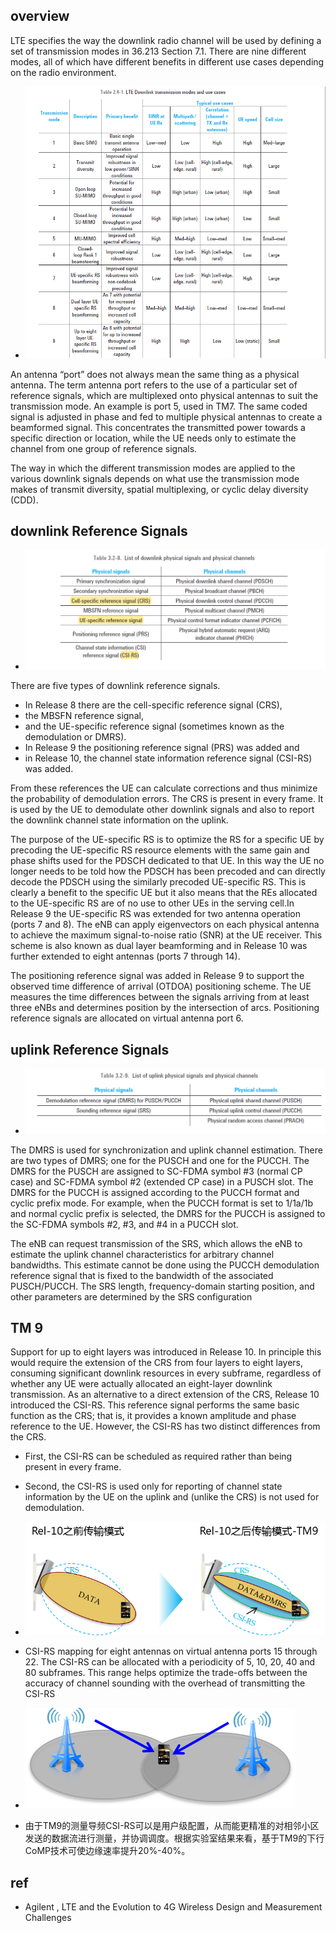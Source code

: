 ## overview
LTE specifies the way the downlink radio channel will be used by defining a set of transmission modes in 36.213 Section 7.1. There are nine different modes, all of which have different benefits in different use cases depending on the radio environment.

* ![tm overview](tm_overview.png)

An antenna “port” does not always mean the same thing as a physical antenna. The term antenna port refers to the use of a particular set of reference signals, which are multiplexed onto physical antennas to suit the transmission mode. An example is port 5, used in TM7. The same coded signal is adjusted in phase and fed to multiple physical antennas to create a beamformed signal. This
concentrates the transmitted power towards a specific direction or location, while the UE needs only to estimate the channel from one group of reference signals.

The way in which the different transmission modes are applied to the various downlink signals depends on what use the transmission mode makes of transmit diversity, spatial multiplexing, or cyclic delay diversity (CDD).


## downlink Reference Signals
* ![dl_phy_signals](dl_phy_signals.png)

There are five types of downlink reference signals. 
* In Release 8 there are the cell-specific reference signal (CRS), 
* the MBSFN reference signal, 
* and the UE-specific reference signal (sometimes known as the demodulation or DMRS). 
* In Release 9 the positioning reference signal (PRS) was added and
* in Release 10, the channel state information reference signal (CSI-RS) was added.

From these references the UE can calculate corrections and thus minimize the probability of demodulation errors. The CRS is present in every frame. It is used by the UE to demodulate other
downlink signals and also to report the downlink channel state information on the uplink.

The purpose of the UE-specific RS is to optimize the RS for a specific UE by precoding the UE-specific RS resource elements with the same gain and phase shifts used for the PDSCH dedicated to that UE. In this way the UE no longer needs to be told how the PDSCH has been precoded and can directly decode the PDSCH using the similarly precoded UE-specific RS. This is clearly a benefit to the specific UE but it also means that the REs allocated to the UE-specific RS are of no use to other UEs in the serving cell.In Release 9 the UE-specific RS was extended for two antenna operation (ports 7 and 8). The eNB can apply eigenvectors on each physical antenna to achieve the maximum signal-to-noise ratio (SNR) at the UE receiver. This scheme is also known as dual layer beamforming and in Release 10 was further extended to eight antennas (ports 7 through 14).

The positioning reference signal was added in Release 9 to support the observed time difference of arrival (OTDOA) positioning scheme. The UE measures the time differences between the signals arriving from at least three eNBs and determines position by the intersection of arcs. Positioning reference signals are allocated on virtual antenna port 6.



##  uplink Reference Signals
* ![ul_phy_signals](ul_phy_signals.png)

The DMRS is used for synchronization and uplink channel estimation. There are two types of DMRS; one for the PUSCH and one for the PUCCH. The DMRS for the PUSCH are assigned to SC-FDMA symbol #3 (normal CP case) and SC-FDMA symbol #2 (extended CP case) in a PUSCH slot. The DMRS for the PUCCH is assigned according to the PUCCH format and cyclic prefix mode. For example, when the PUCCH format is set to 1/1a/1b and normal cyclic prefix is selected, the DMRS for the PUCCH is assigned to the SC-FDMA symbols #2, #3, and #4 in a PUCCH slot.

The eNB can request transmission of the SRS, which allows the eNB to estimate the uplink channel characteristics for arbitrary channel bandwidths. This estimate cannot be done using the PUCCH demodulation reference signal that is fixed to the bandwidth of the associated PUSCH/PUCCH. The SRS length, frequency-domain starting position, and other parameters are determined by the SRS configuration

## TM 9
Support for up to eight layers was introduced in Release 10. In principle this would require the extension of the CRS from four layers to eight layers, consuming significant downlink resources in every subframe, regardless of whether any UE were actually allocated an eight-layer downlink transmission. As an alternative to a direct extension of the CRS, Release 10 introduced the
CSI-RS. This reference signal performs the same basic function as the CRS; that is, it provides a known amplitude and phase reference to the UE. However, the CSI-RS has two distinct differences from the CRS. 
* First, the CSI-RS can be scheduled as required rather than being present in every frame.
* Second, the CSI-RS is used only for reporting of channel state information by the UE on the uplink and (unlike the CRS) is not used for demodulation.
* ![tm9 csi](tm9_csi.png)
* CSI-RS mapping for eight antennas on virtual antenna ports 15 through 22. The CSI-RS can be
allocated with a periodicity of 5, 10, 20, 40 and 80 subframes. This range helps optimize the trade-offs between the accuracy of channel sounding with the overhead of transmitting the CSI-RS

* ![tm9 dl CoMP](tm9_dl_CoMP.png)

* 由于TM9的测量导频CSI-RS可以是用户级配置，从而能更精准的对相邻小区发送的数据流进行测量，并协调调度。根据实验室结果来看，基于TM9的下行 CoMP技术可使边缘速率提升20%-40%。

## ref
* Agilent , LTE and the Evolution to 4G Wireless Design and Measurement Challenges